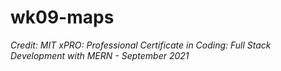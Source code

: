 # wk09-maps

*Credit:
MIT xPRO: Professional Certificate in Coding: Full Stack Development with MERN - September 2021*
